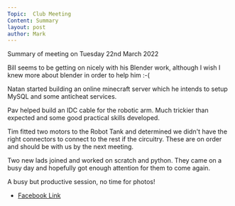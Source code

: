 ```yaml
---
Topic:  Club Meeting
Content: Summary
layout: post
author: Mark
---
```

Summary of meeting on Tuesday 22nd March 2022

Bill seems to be getting on nicely with his Blender work, although I wish I knew more about blender in order to help him :-( 

Natan started building an online minecraft server which he intends to setup MySQL and some anticheat services. 

Pav helped build an IDC cable for the robotic arm. Much trickier than expected and some good practical skills developed. 

Tim fitted two motors to the Robot Tank and determined we didn't have the right connectors to connect to the rest if the circuitry. These are on order and should be with us by the next meeting. 

Two new lads joined and worked on scratch and python. They came on a busy day and hopefully got enough attention for them to come again.

A busy but productive session, no time for photos!



* [Facebook Link](https://www.facebook.com/1481985248595237/posts/4713046115489118/)


